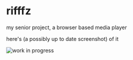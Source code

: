 # rifffz

my senior project, a browser based media player

here's (a possibly up to date screenshot) of it

![work in progress](http://f.cl.ly/items/3L3x330X0U0c340t0d2c/rifffz-screenshot.jpg)
